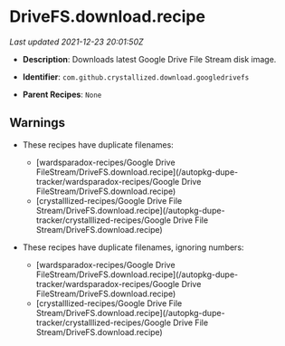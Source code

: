 # DriveFS.download.recipe

_Last updated 2021-12-23 20:01:50Z_

- **Description**: Downloads latest Google Drive File Stream disk image.

- **Identifier**: `com.github.crystallized.download.googledrivefs`

- **Parent Recipes**: `None`


## Warnings

- These recipes have duplicate filenames:
    - [wardsparadox-recipes/Google Drive FileStream/DriveFS.download.recipe](/autopkg-dupe-tracker/wardsparadox-recipes/Google Drive FileStream/DriveFS.download.recipe)
    - [crystalllized-recipes/Google Drive File Stream/DriveFS.download.recipe](/autopkg-dupe-tracker/crystalllized-recipes/Google Drive File Stream/DriveFS.download.recipe)

- These recipes have duplicate filenames, ignoring numbers:
    - [wardsparadox-recipes/Google Drive FileStream/DriveFS.download.recipe](/autopkg-dupe-tracker/wardsparadox-recipes/Google Drive FileStream/DriveFS.download.recipe)
    - [crystalllized-recipes/Google Drive File Stream/DriveFS.download.recipe](/autopkg-dupe-tracker/crystalllized-recipes/Google Drive File Stream/DriveFS.download.recipe)